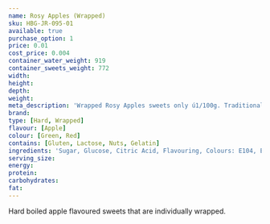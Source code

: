 ```yaml
---
name: Rosy Apples (Wrapped)
sku: HBG-JR-095-01
available: true
purchase_option: 1
price: 0.01
cost_price: 0.004
container_water_weight: 919
container_sweets_weight: 772
width: 
height: 
depth: 
weight: 
meta_description: 'Wrapped Rosy Apples sweets only ú1/100g. Traditional sweets and more at Humbugs Confectionery Store. Specialists in satisfying your sweet tooth!'
brand: 
type: [Hard, Wrapped]
flavour: [Apple]
colour: [Green, Red]
contains: [Gluten, Lactose, Nuts, Gelatin]
ingredients: 'Sugar, Glucose, Citric Acid, Flavouring, Colours: E104, E122, E142'
serving_size: 
energy: 
protein: 
carbohydrates: 
fat: 
---
```

Hard boiled apple flavoured sweets that are individually wrapped.